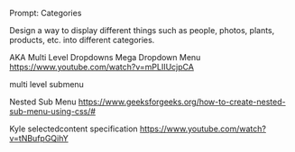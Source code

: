 Prompt: Categories

Design a way to display different things such as people, photos, plants, products, etc. into different categories.

AKA Multi Level Dropdowns
Mega Dropdown Menu https://www.youtube.com/watch?v=mPLIIUcjpCA

multi level submenu

Nested Sub Menu https://www.geeksforgeeks.org/how-to-create-nested-sub-menu-using-css/#

Kyle selectedcontent specification https://www.youtube.com/watch?v=tNBufpGQihY
